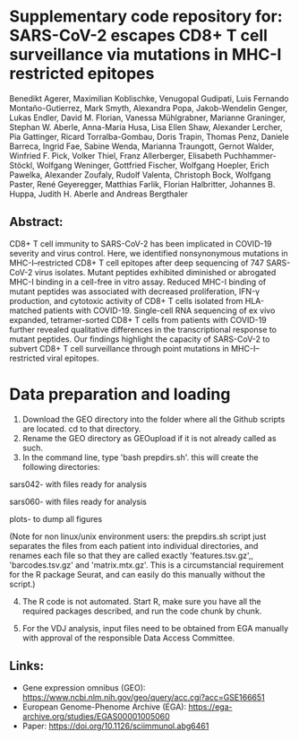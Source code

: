 # Supplementary code repository for: SARS-CoV-2 escapes CD8+ T cell surveillance via mutations in MHC-I restricted epitopes
Benedikt Agerer, Maximilian Koblischke, Venugopal Gudipati, Luis Fernando Montaño-Gutierrez, Mark Smyth, Alexandra Popa, Jakob-Wendelin Genger, Lukas Endler, David M. Florian, Vanessa Mühlgrabner, Marianne Graninger, Stephan W. Aberle, Anna-Maria Husa, Lisa Ellen Shaw, Alexander Lercher, Pia Gattinger, Ricard Torralba-Gombau, Doris Trapin, Thomas Penz, Daniele Barreca, Ingrid Fae, Sabine Wenda, Marianna Traungott, Gernot Walder, Winfried F. Pick, Volker Thiel, Franz Allerberger, Elisabeth Puchhammer-Stöckl, Wolfgang Weninger, Gottfried Fischer, Wolfgang Hoepler, Erich Pawelka, Alexander Zoufaly, Rudolf Valenta, Christoph Bock, Wolfgang Paster, René Geyeregger, Matthias Farlik, Florian Halbritter, Johannes B. Huppa, Judith H. Aberle and Andreas Bergthaler

## Abstract:

CD8+ T cell immunity to SARS-CoV-2 has been implicated in COVID-19 severity and virus control. Here, we identified nonsynonymous mutations in MHC-I–restricted CD8+ T cell epitopes after deep sequencing of 747 SARS-CoV-2 virus isolates. Mutant peptides exhibited diminished or abrogated MHC-I binding in a cell-free in vitro assay. Reduced MHC-I binding of mutant peptides was associated with decreased proliferation, IFN-γ production, and cytotoxic activity of CD8+ T cells isolated from HLA-matched patients with COVID-19. Single-cell RNA sequencing of ex vivo expanded, tetramer-sorted CD8+ T cells from patients with COVID-19 further revealed qualitative differences in the transcriptional response to mutant peptides. Our findings highlight the capacity of SARS-CoV-2 to subvert CD8+ T cell surveillance through point mutations in MHC-I–restricted viral epitopes.


# Data preparation and loading

1. Download the GEO directory into the folder where all the Github scripts are located. cd to that directory.
2. Rename the GEO directory as GEOupload if it is not already called as such. 
3. In the command line, type 'bash prepdirs.sh'. this will create the following directories: 

sars042- with files ready for analysis 

sars060- with files ready for analysis

plots- to dump all figures

(Note for non linux/unix environment users: the prepdirs.sh script just separates the files from each patient into individual directories, and renames each file so that they are called exactly 'features.tsv.gz',, 'barcodes.tsv.gz' and 'matrix.mtx.gz'. This is a circumstancial requirement for the R package Seurat, and can easily do this manually without the script.)


4. The R code is not automated. Start R, make sure you have all the required packages described, and run the code chunk by chunk. 

5. For the VDJ analysis, input files need to be obtained from EGA manually with approval of the responsible Data Access Committee.


## Links:

* Gene expression omnibus (GEO): <a href="https://www.ncbi.nlm.nih.gov/geo/query/acc.cgi?acc=GSE166651">https://www.ncbi.nlm.nih.gov/geo/query/acc.cgi?acc=GSE166651</a>
* European Genome-Phenome Archive (EGA): <a href="https://ega-archive.org/studies/EGAS00001005060">https://ega-archive.org/studies/EGAS00001005060</a>
* Paper: <a href="https://doi.org/10.1126/sciimmunol.abg6461">https://doi.org/10.1126/sciimmunol.abg6461</a>

